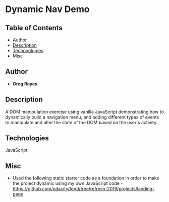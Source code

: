 # Dynamic Nav Demo

## Table of Contents

* [Author](#author)
* [Description](#description)
* [Techonologies](#techonologies)
* [Misc](#misc)


## Author

* **Greg Reyes**

## Description

A DOM manipulation exercise using vanilla JavaScript demonstrating how to dynamically build a navigation menu, and adding different types of events to manipulate and alter the state of the DOM based on the user's activity.

## Technologies

JavaScript

## Misc
* Used the following static starter code as a foundation in order to make the project dynamic using my own JavaScript code - https://github.com/udacity/fend/tree/refresh-2019/projects/landing-page